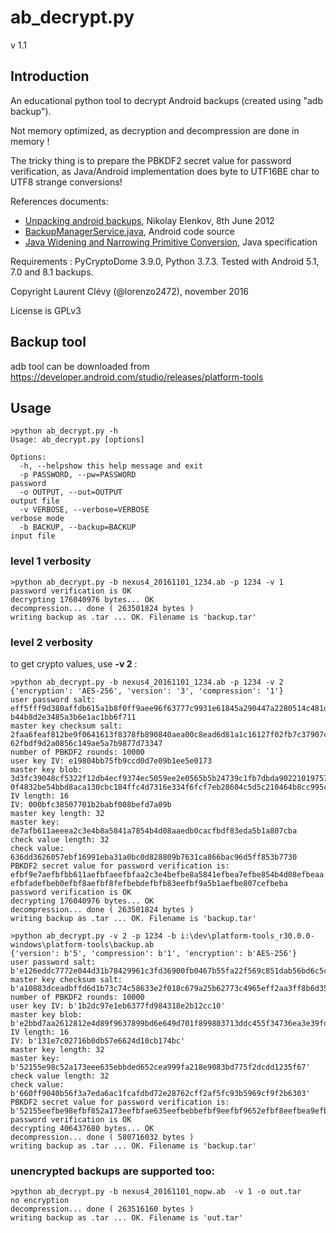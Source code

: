 
# ab_decrypt.py #
v 1.1

## Introduction ##

An educational python tool to decrypt Android backups (created using "adb backup"). 

Not memory optimized, as decryption and decompression are done in memory !

The tricky thing is to prepare the PBKDF2 secret value for password verification, as Java/Android implementation does byte to UTF16BE char to UTF8 strange conversions!

References documents:

- [Unpacking android backups](https://nelenkov.blogspot.fr/2012/06/unpacking-android-backups.html "Unpacking android backups"), Nikolay Elenkov, 8th June 2012
- [BackupManagerService.java](https://android.googlesource.com/platform/frameworks/base/+/master/services/backup/java/com/android/server/backup/BackupManagerService.java "BackupManagerService.java"), Android code source
- [Java Widening and Narrowing Primitive Conversion](https://docs.oracle.com/javase/specs/jls/se8/html/jls-5.html#jls-5.1.4 "Java Widening and Narrowing Primitive Conversion "), Java specification

Requirements : PyCryptoDome 3.9.0, Python 3.7.3. Tested with Android 5.1,  7.0 and 8.1 backups.

Copyright Laurent Clévy (@lorenzo2472), november 2016

License is GPLv3

## Backup tool

adb tool can be downloaded from https://developer.android.com/studio/releases/platform-tools



## Usage ##

    >python ab_decrypt.py -h
    Usage: ab_decrypt.py [options]
    
    Options:
      -h, --helpshow this help message and exit
      -p PASSWORD, --pw=PASSWORD
    password
      -o OUTPUT, --out=OUTPUT
    output file
      -v VERBOSE, --verbose=VERBOSE
    verbose mode
      -b BACKUP, --backup=BACKUP
    input file

### level 1 verbosity

    >python ab_decrypt.py -b nexus4_20161101_1234.ab -p 1234 -v 1
    password verification is OK
    decrypting 176040976 bytes... OK
    decompression... done ( 263501824 bytes )
    writing backup as .tar ... OK. Filename is 'backup.tar'

### level 2 verbosity

to get crypto values, use **-v 2** :

    >python ab_decrypt.py -b nexus4_20161101_1234.ab -p 1234 -v 2
    {'encryption': 'AES-256', 'version': '3', 'compression': '1'}
    user password salt: eff5fff9d380affdb615a1b8f0ff9aee96f63777c9931e61845a290447a2280514c481dcebe1ab6175d159ba1e2225f61275
    b44b8d2e3485a3b6e1ac1bb6f711
    master key checksum salt: 2faa6feaf812be9f0641613f8378fb890840aea00c8ead6d81a1c16127f02fb7c37907c3c88bc08ccd2cd70aed162c
    62fbdf9d2a0856c149ae5a7b9877d73347
    number of PBKDF2 rounds: 10000
    user key IV: e19804bb75fb9ccd0d7e09b1ee5e0173
    master key blob: 3d3fc39048cf5322f12db4ecf9374ec5059ee2e0565b5b24739c1fb7dbda902210197574d2c709874a7022673fd1a9b2e67e8b6
    0f4832be54bbd8aca130cbc184ffc4d7316e334f6fcf7eb28604c5d5c210464b8cc995c75d9be9dabf7dbfd35
    IV length: 16
    IV: 000bfc38507701b2babf008befd7a09b
    master key length: 32
    master key: de7afb611aeeea2c3e4b8a5841a7854b4d08aaedb0cacfbdf83eda5b1a807cba
    check value length: 32
    check value: 636dd3626057ebf16991eba31a0bc0d828809b7631ca866bac96d5ff853b7730
    PBKDF2 secret value for password verification is: efbf9e7aefbfbb611aefbfaeefbfaa2c3e4befbe8a5841efbea7efbe854b4d08efbeaa
    efbfadefbeb0efbf8aefbf8fefbebdefbfb83eefbf9a5b1aefbe807cefbeba
    password verification is OK
    decrypting 176040976 bytes... OK
    decompression... done ( 263501824 bytes )
    writing backup as .tar ... OK. Filename is 'backup.tar'
    
    >python ab_decrypt.py -v 2 -p 1234 -b i:\dev\platform-tools_r30.0.0-windows\platform-tools\backup.ab
    {'version': b'5', 'compression': b'1', 'encryption': b'AES-256'}
    user password salt: b'e126eddc7772e044d31b78429961c3fd36900fb0467b55fa22f569c851dab56bd6c5c7bf4df194c3ff5572d67ab243567d7a732d76484a5d5813df28db20a44a'
    master key checksum salt: b'a10883dceadbffd6d1b73c74c58633e2f018c679a25b62773c4965eff2aa3ff8b6d35ac520463e2f7c3ad7ff319b092aaddab8a4287ade365bd70b2d2ced60eb'
    number of PBKDF2 rounds: 10000
    user key IV: b'1b2dc97e1eb6377fd984318e2b12cc10'
    master key blob: b'e2bbd7aa2612812e4d89f9637899bd6e649d701f899803713ddc455f34736ea3e39fd6c6ee0e817e636de36082cb441214a53ecc7d16f3dd26bdf95b833e901c5f7d97debde9842d602cf635245f04839ae2e7f26f9cfd5804ba4100d698049b'
    IV length: 16
    IV: b'131e7c02716b0db57e6624d10cb174bc'
    master key length: 32
    master key: b'52155e98c52a173eee635ebbded652cea999fa218e9083bd775f2dcdd1235f67'
    check value length: 32
    check value: b'660ff9040b56f3a7eda6ac1fcafdbd72e28762cff2af5fc93b5969cf9f2b6303'
    PBKDF2 secret value for password verification is: b'52155eefbe98efbf852a173eefbfae635eefbebbefbf9eefbf9652efbf8eefbea9efbe99efbfba21efbe8eefbe90efbe83efbebd775f2defbf8defbf91235f67'
    password verification is OK
    decrypting 406437680 bytes... OK
    decompression... done ( 580716032 bytes )
    writing backup as .tar ... OK. Filename is 'backup.tar'

### unencrypted backups are supported too:

    >python ab_decrypt.py -b nexus4_20161101_nopw.ab  -v 1 -o out.tar
    no encryption
    decompression... done ( 263516160 bytes )
    writing backup as .tar ... OK. Filename is 'out.tar'


